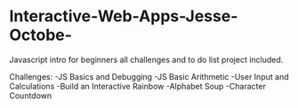 # Interactive-Web-Apps-Jesse-Octobe-
Javascript intro for beginners all challenges and to do list project included.

Challenges:
-JS Basics and Debugging
-JS Basic Arithmetic
-User Input and Calculations
-Build an Interactive Rainbow
-Alphabet Soup
-Character Countdown
